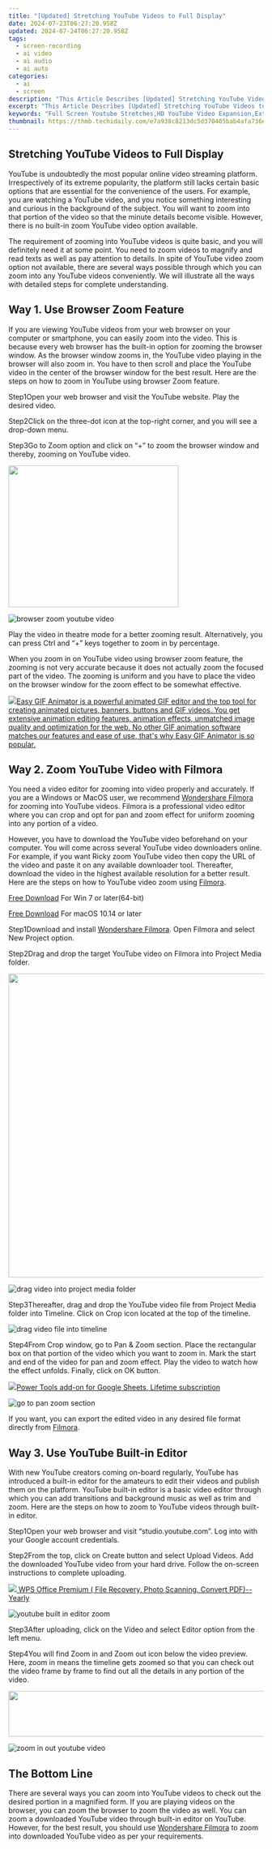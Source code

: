 ```yaml
---
title: "[Updated] Stretching YouTube Videos to Full Display"
date: 2024-07-23T06:27:20.958Z
updated: 2024-07-24T06:27:20.958Z
tags: 
  - screen-recording
  - ai video
  - ai audio
  - ai auto
categories: 
  - ai
  - screen
description: "This Article Describes [Updated] Stretching YouTube Videos to Full Display"
excerpt: "This Article Describes [Updated] Stretching YouTube Videos to Full Display"
keywords: "Full Screen Youtube Stretches,HD YouTube Video Expansion,Extended YouTube Playback,Large View YouTube Content,Max Display YouTube Stretch,Unroll YouTube Videos Fully,Broadened YouTube Screenscape"
thumbnail: https://thmb.techidaily.com/e7a938c8213dc5d370405bab4afa736e010a188d2f4d2dd7c34adab834ad1c13.jpg
---
```


## Stretching YouTube Videos to Full Display

YouTube is undoubtedly the most popular online video streaming platform. Irrespectively of its extreme popularity, the platform still lacks certain basic options that are essential for the convenience of the users. For example, you are watching a YouTube video, and you notice something interesting and curious in the background of the subject. You will want to zoom into that portion of the video so that the minute details become visible. However, there is no built-in zoom YouTube video option available.

The requirement of zooming into YouTube videos is quite basic, and you will definitely need it at some point. You need to zoom videos to magnify and read texts as well as pay attention to details. In spite of YouTube video zoom option not available, there are several ways possible through which you can zoom into any YouTube videos conveniently. We will illustrate all the ways with detailed steps for complete understanding.

## Way 1\. Use Browser Zoom Feature

If you are viewing YouTube videos from your web browser on your computer or smartphone, you can easily zoom into the video. This is because every web browser has the built-in option for zooming the browser window. As the browser window zooms in, the YouTube video playing in the browser will also zoom in. You have to then scroll and place the YouTube video in the center of the browser window for the best result. Here are the steps on how to zoom in YouTube using browser Zoom feature.

Step1Open your web browser and visit the YouTube website. Play the desired video.

Step2Click on the three-dot icon at the top-right corner, and you will see a drop-down menu.

Step3Go to Zoom option and click on “+” to zoom the browser window and thereby, zooming on YouTube video.

<!-- affiliate ads begin -->
<a href="https://laganoo.pxf.io/c/5597632/1657397/16446" target="_top" id="1657397"><img src="//a.impactradius-go.com/display-ad/16446-1657397" border="0" alt="" width="336" height="280"/></a><img height="0" width="0" src="https://imp.pxf.io/i/5597632/1657397/16446" style="position:absolute;visibility:hidden;" border="0" />
<!-- affiliate ads end -->
![browser zoom youtube video](https://images.wondershare.com/filmora/article-images/2022/07/zoom-in-youtube-1.jpg)

Play the video in theatre mode for a better zooming result. Alternatively, you can press Ctrl and “+” keys together to zoom in by percentage.

When you zoom in on YouTube video using browser zoom feature, the zooming is not very accurate because it does not actually zoom the focused part of the video. The zooming is uniform and you have to place the video on the browser window for the zoom effect to be somewhat effective.

<!-- affiliate ads begin -->
<a href="https://secure.2checkout.com/order/checkout.php?PRODS=174416&QTY=1&AFFILIATE=108875&CART=1"><img src="https://www.easygifanimator.net/images/gif-animator.png" border="0">Easy GIF Animator is a powerful animated GIF editor and the top tool for creating animated pictures, banners, buttons and GIF videos. You get extensive animation editing features, animation effects, unmatched image quality and optimization for the web. No other GIF animation software matches our features and ease of use, that's why Easy GIF Animator is so popular.</a>
<!-- affiliate ads end -->
## Way 2\. Zoom YouTube Video with Filmora

You need a video editor for zooming into video properly and accurately. If you are a Windows or MacOS user, we recommend [Wondershare Filmora](https://tools.techidaily.com/wondershare/filmora/download/) for zooming into YouTube videos. Filmora is a professional video editor where you can crop and opt for pan and zoom effect for uniform zooming into any portion of a video.

However, you have to download the YouTube video beforehand on your computer. You will come across several YouTube video downloaders online. For example, if you want Ricky zoom YouTube video then copy the URL of the video and paste it on any available downloader tool. Thereafter, download the video in the highest available resolution for a better result. Here are the steps on how to YouTube video zoom using [Filmora](https://tools.techidaily.com/wondershare/filmora/download/).

[Free Download](https://tools.techidaily.com/wondershare/filmora/download/) For Win 7 or later(64-bit)

[Free Download](https://tools.techidaily.com/wondershare/filmora/download/) For macOS 10.14 or later

Step1Download and install [Wondershare Filmora](https://tools.techidaily.com/wondershare/filmora/download/). Open Filmora and select New Project option.

Step2Drag and drop the target YouTube video on Filmora into Project Media folder.

<!-- affiliate ads begin -->
<a href="https://appsumo.8odi.net/c/5597632/2075471/7443" target="_top" id="2075471"><img src="//a.impactradius-go.com/display-ad/7443-2075471" border="0" alt="" width="1200" height="600"/></a><img height="0" width="0" src="https://appsumo.8odi.net/i/5597632/2075471/7443" style="position:absolute;visibility:hidden;" border="0" />
<!-- affiliate ads end -->
![drag video into project media folder ](https://images.wondershare.com/filmora/guide/get-started-with-filmora-02.png)

Step3Thereafter, drag and drop the YouTube video file from Project Media folder into Timeline. Click on Crop icon located at the top of the timeline.

![drag video file into timeline](https://images.wondershare.com/filmora/guide/filmora-split-button.jpg)

Step4From Crop window, go to Pan & Zoom section. Place the rectangular box on that portion of the video which you want to zoom in. Mark the start and end of the video for pan and zoom effect. Play the video to watch how the effect unfolds. Finally, click on OK button.

<!-- affiliate ads begin -->
<a href="https://secure.2checkout.com/order/checkout.php?PRODS=4726807&QTY=1&AFFILIATE=108875&CART=1"><img src="https://secure.avangate.com/images/merchant/c14a8df1e1b4d5297e9cb30cb34d5a00/products/copy_copy_power-tools-48.png" border="0">Power Tools add-on for Google Sheets, Lifetime subscription</a>
<!-- affiliate ads end -->
![go to pan zoom section](https://images.wondershare.com/filmora/guide/crop-video-filmora.jpg)

If you want, you can export the edited video in any desired file format directly from [Filmora](https://tools.techidaily.com/wondershare/filmora/download/).

## Way 3\. Use YouTube Built-in Editor

With new YouTube creators coming on-board regularly, YouTube has introduced a built-in editor for the amateurs to edit their videos and publish them on the platform. YouTube built-in editor is a basic video editor through which you can add transitions and background music as well as trim and zoom. Here are the steps on how to zoom to YouTube videos through built-in editor.

Step1Open your web browser and visit “studio.youtube.com”. Log into with your Google account credentials.

Step2From the top, click on Create button and select Upload Videos. Add the downloaded YouTube video from your hard drive. Follow the on-screen instructions to complete uploading.

<!-- affiliate ads begin -->
<a href="https://secure.2checkout.com/order/checkout.php?PRODS=38729081&QTY=1&AFFILIATE=108875&CART=1"><img src="https://website-prod.cache.wpscdn.com/img/wps-spreadsheet-free-excel-editor-online-offline-1x.93e269d.png" border="0">
WPS Office Premium ( File Recovery, Photo Scanning, Convert PDF)--Yearly</a>
<!-- affiliate ads end -->
![youtube built in editor zoom](https://images.wondershare.com/filmora/article-images/2022/07/zoom-in-youtube-2.jpg)

Step3After uploading, click on the Video and select Editor option from the left menu.

Step4You will find Zoom in and Zoom out icon below the video preview. Here, zoom in means the timeline gets zoomed so that you can check out the video frame by frame to find out all the details in any portion of the video.

<!-- affiliate ads begin -->
<a href="https://newchic.sjv.io/c/5597632/1659704/14420" target="_top" id="1659704"><img src="//a.impactradius-go.com/display-ad/14420-1659704" border="0" alt="" width="728" height="90"/></a><img height="0" width="0" src="https://imp.pxf.io/i/5597632/1659704/14420" style="position:absolute;visibility:hidden;" border="0" />
<!-- affiliate ads end -->
![zoom in out youtube video](https://images.wondershare.com/filmora/article-images/2022/07/zoom-in-youtube-3.jpg)

## The Bottom Line

There are several ways you can zoom into YouTube videos to check out the desired portion in a magnified form. If you are playing videos on the browser, you can zoom the browser to zoom the video as well. You can zoom a downloaded YouTube video through built-in editor on YouTube. However, for the best result, you should use [Wondershare Filmora](https://tools.techidaily.com/wondershare/filmora/download/) to zoom into downloaded YouTube video as per your requirements.


<ins class="adsbygoogle"
     style="display:block"
     data-ad-format="autorelaxed"
     data-ad-client="ca-pub-7571918770474297"
     data-ad-slot="1223367746"></ins>

<ins class="adsbygoogle"
     style="display:block"
     data-ad-format="autorelaxed"
     data-ad-client="ca-pub-7571918770474297"
     data-ad-slot="1223367746"></ins>



<ins class="adsbygoogle"
     style="display:block"
     data-ad-client="ca-pub-7571918770474297"
     data-ad-slot="8358498916"
     data-ad-format="auto"
     data-full-width-responsive="true"></ins>





